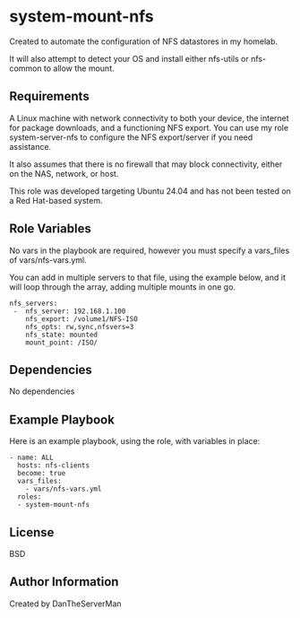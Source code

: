 system-mount-nfs
=========

Created to automate the configuration of NFS datastores in my homelab.

It will also attempt to detect your OS and install either nfs-utils or nfs-common to allow the mount.

Requirements
------------

A Linux machine with network connectivity to both your device, the internet for package downloads, and a functioning NFS export. You can use my role system-server-nfs to configure the NFS export/server if you need assistance.

It also assumes that there is no firewall that may block connectivity, either on the NAS, network, or host.

This role was developed targeting Ubuntu 24.04 and has not been tested on a Red Hat-based system.

Role Variables
--------------
 
No vars in the playbook are required, however you must specify a vars_files of vars/nfs-vars.yml. 

You can add in multiple servers to that file, using the example below, and it will loop through the array, adding multiple mounts in one go.

```
nfs_servers:
 -  nfs_server: 192.168.1.100
    nfs_export: /volume1/NFS-ISO
    nfs_opts: rw,sync,nfsvers=3
    nfs_state: mounted
    mount_point: /ISO/
```
Dependencies
------------

No dependencies

Example Playbook
----------------

Here is an example playbook, using the role, with variables in place:
```
- name: ALL
  hosts: nfs-clients
  become: true
  vars_files:
    - vars/nfs-vars.yml
  roles:
  - system-mount-nfs
```
License
-------

BSD

Author Information
------------------

Created by DanTheServerMan